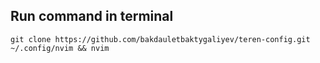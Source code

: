 
## Run command in terminal

```
git clone https://github.com/bakdauletbaktygaliyev/teren-config.git ~/.config/nvim && nvim
```
